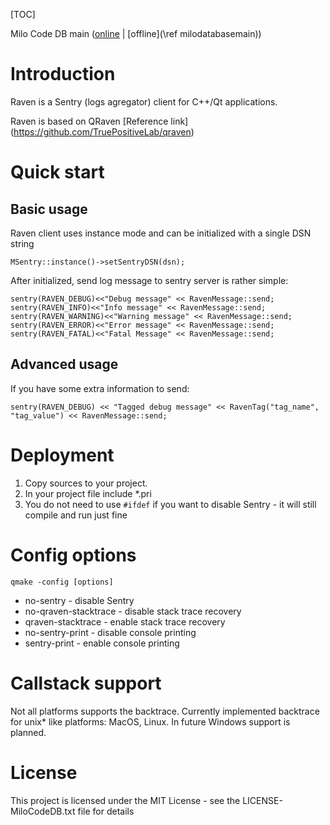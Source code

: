 [TOC]

Milo Code DB main ([online](https://docs.milosolutions.com/milo-code-db/main/) | [offline](\ref milodatabasemain)) 

# Introduction

Raven is a Sentry (logs agregator) client for C++/Qt applications.

Raven is based on QRaven [Reference link] (https://github.com/TruePositiveLab/qraven)

# Quick start

## Basic usage 

Raven client uses instance mode and can be initialized with a single DSN string

```
MSentry::instance()->setSentryDSN(dsn);
```

After initialized, send log message to sentry server is rather simple:

```
sentry(RAVEN_DEBUG)<<"Debug message" << RavenMessage::send;
sentry(RAVEN_INFO)<<"Info message" << RavenMessage::send;
sentry(RAVEN_WARNING)<<"Warning message" << RavenMessage::send;
sentry(RAVEN_ERROR)<<"Error message" << RavenMessage::send;
sentry(RAVEN_FATAL)<<"Fatal Message" << RavenMessage::send;
```
	
## Advanced usage

If you have some extra information to send:
```
sentry(RAVEN_DEBUG) << "Tagged debug message" << RavenTag("tag_name", "tag_value") << RavenMessage::send;
```

# Deployment

1. Copy sources to your project.
2. In your project file include *.pri
3. You do not need to use `#ifdef` if you want to disable Sentry - it will still compile and run just fine

# Config options

```
qmake -config [options]
```

* no-sentry - disable Sentry
* no-qraven-stacktrace - disable stack trace recovery
* qraven-stacktrace - enable stack trace recovery
* no-sentry-print - disable console printing
* sentry-print - enable console printing

# Callstack support

Not all platforms supports the backtrace. Currently implemented backtrace for
unix* like platforms: MacOS, Linux. In future Windows support is planned.

# License

This project is licensed under the MIT License - see the LICENSE-MiloCodeDB.txt file for details